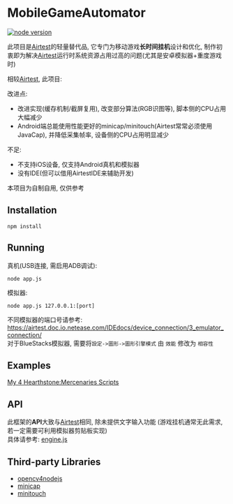 # MobileGameAutomator
[![node version](https://img.shields.io/badge/node.js-%3E=_6-green.svg?style=flat)](http://nodejs.org/download/)

此项目是[Airtest](https://github.com/AirtestProject/Airtest)的轻量替代品, 它专门为移动游戏**长时间挂机**设计和优化, 制作初衷即为解决[Airtest](https://github.com/AirtestProject/Airtest)运行时系统资源占用过高的问题(尤其是安卓模拟器+重度游戏时)

相较[Airtest](https://github.com/AirtestProject/Airtest), 此项目:

改进点:
- 改进实现(缓存机制/截屏复用), 改变部分算法(RGB识图等), 脚本侧的CPU占用大幅减少
- Android端总能使用性能更好的minicap/minitouch(Airtest常常必须使用JavaCap), 并降低采集帧率, 设备侧的CPU占用明显减少

不足:
- 不支持iOS设备, 仅支持Android真机和模拟器
- 没有IDE(但可以借用AirtestIDE来辅助开发)

本项目为自制自用, 仅供参考

## Installation
```
npm install
```
## Running
真机(USB连接, 需启用ADB调试):
```
node app.js
```
模拟器:
```
node app.js 127.0.0.1:[port]
```
不同模拟器的端口号请参考: https://airtest.doc.io.netease.com/IDEdocs/device_connection/3_emulator_connection/<br>
对于BlueStacks模拟器, 需要将`設定->圖形->圖形引擎模式` 由 `效能` 修改为 `相容性`




## Examples
[My 4 Hearthstone:Mercenaries Scripts](https://github.com/re-esper/MobileGameAutomator/tree/main/examples)

## API
此框架的**API**大致与[Airtest](https://github.com/AirtestProject/Airtest)相同, 除未提供文字输入功能 (游戏挂机通常无此需求, 若一定需要可利用模拟器剪贴板实现)<br>
具体请参考: [engine.js](https://github.com/re-esper/MobileGameAutomator/blob/main/engine/engine.js)

## Third-party Libraries
- [opencv4nodejs](https://github.com/justadudewhohacks/opencv4nodejs)
- [minicap](https://github.com/DeviceFarmer/minicap)
- [minitouch](https://github.com/DeviceFarmer/minitouch)







